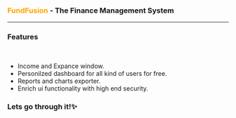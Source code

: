 <h3><strong style="color: orange;">FundFusion</strong> - The Finance Management System</h3>
<hr/>
<h3><strong>Features</strong></h3>
<br/>
<ul>
<li>Income and Expance window.</li>
<li>Personilzed dashboard for all kind of users for free.</li>
<li>Reports and charts exporter.</li>
<li>Enrich ui functionality with high end security.</li>
</ul>
<h3>Lets go through it!✨</h3>